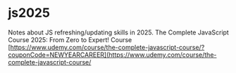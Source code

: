 # js2025
Notes about JS refreshing/updating skills in 2025.
The Complete JavaScript Course 2025: From Zero to Expert!
Course [https://www.udemy.com/course/the-complete-javascript-course/?couponCode=NEWYEARCAREER](https://www.udemy.com/course/the-complete-javascript-course/
